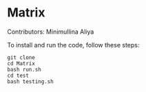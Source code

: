 # Matrix
Contributors: Minimullina Aliya

To install and run the code, follow these steps:

    git clone 
    cd Matrix
    bash run.sh
    cd test
    bash testing.sh
